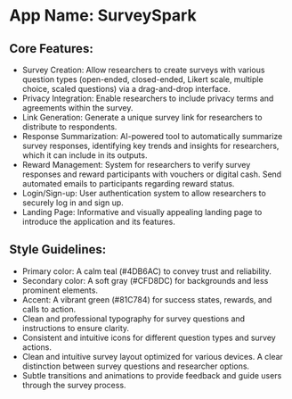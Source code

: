 # **App Name**: SurveySpark

## Core Features:

- Survey Creation: Allow researchers to create surveys with various question types (open-ended, closed-ended, Likert scale, multiple choice, scaled questions) via a drag-and-drop interface.
- Privacy Integration: Enable researchers to include privacy terms and agreements within the survey.
- Link Generation: Generate a unique survey link for researchers to distribute to respondents.
- Response Summarization: AI-powered tool to automatically summarize survey responses, identifying key trends and insights for researchers, which it can include in its outputs.
- Reward Management: System for researchers to verify survey responses and reward participants with vouchers or digital cash. Send automated emails to participants regarding reward status.
- Login/Sign-up: User authentication system to allow researchers to securely log in and sign up.
- Landing Page: Informative and visually appealing landing page to introduce the application and its features.

## Style Guidelines:

- Primary color: A calm teal (#4DB6AC) to convey trust and reliability.
- Secondary color: A soft gray (#CFD8DC) for backgrounds and less prominent elements.
- Accent: A vibrant green (#81C784) for success states, rewards, and calls to action.
- Clean and professional typography for survey questions and instructions to ensure clarity.
- Consistent and intuitive icons for different question types and survey actions.
- Clean and intuitive survey layout optimized for various devices. A clear distinction between survey questions and researcher options.
- Subtle transitions and animations to provide feedback and guide users through the survey process.